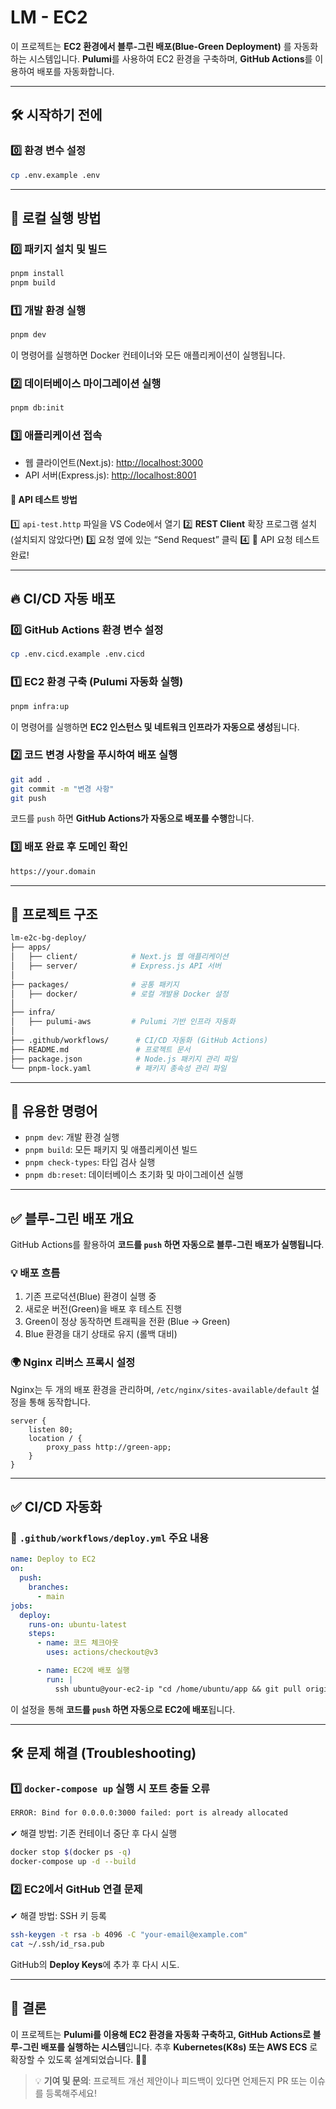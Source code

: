 # LM - EC2

이 프로젝트는 **EC2 환경에서 블루-그린 배포(Blue-Green Deployment)** 를 자동화하는 시스템입니다.
**Pulumi**를 사용하여 EC2 환경을 구축하며, **GitHub Actions**를 이용하여 배포를 자동화합니다.

---

## 🛠️ 시작하기 전에
### 0️⃣ 환경 변수 설정
```sh
cp .env.example .env 
```

---

## 🚀 로컬 실행 방법
### 0️⃣ 패키지 설치 및 빌드
```sh
pnpm install 
pnpm build
```

### 1️⃣ 개발 환경 실행
```sh
pnpm dev
```
이 명령어를 실행하면 Docker 컨테이너와 모든 애플리케이션이 실행됩니다.

### 2️⃣ 데이터베이스 마이그레이션 실행
```sh
pnpm db:init
```

### 3️⃣ 애플리케이션 접속
- 웹 클라이언트(Next.js): [http://localhost:3000](http://localhost:3000)
- API 서버(Express.js): [http://localhost:8001](http://localhost:8001)

#### 🚀 **API 테스트 방법**
1️⃣ `api-test.http` 파일을 VS Code에서 열기
2️⃣ **REST Client** 확장 프로그램 설치 (설치되지 않았다면)
3️⃣ 요청 옆에 있는 “Send Request” 클릭
4️⃣ 🎉 API 요청 테스트 완료!

---

## 🔥 CI/CD 자동 배포
### 0️⃣ GitHub Actions 환경 변수 설정
```sh
cp .env.cicd.example .env.cicd
```

### 1️⃣ EC2 환경 구축 (Pulumi 자동화 실행)
```sh
pnpm infra:up
```
이 명령어를 실행하면 **EC2 인스턴스 및 네트워크 인프라가 자동으로 생성**됩니다.

### 2️⃣ 코드 변경 사항을 푸시하여 배포 실행
```sh
git add .
git commit -m "변경 사항"
git push
```
코드를 `push` 하면 **GitHub Actions가 자동으로 배포를 수행**합니다.

### 3️⃣ 배포 완료 후 도메인 확인
```sh
https://your.domain
```

---

## 📂 프로젝트 구조
```bash
lm-e2c-bg-deploy/
├── apps/
│   ├── client/            # Next.js 웹 애플리케이션
│   ├── server/            # Express.js API 서버
│
├── packages/              # 공통 패키지
│   ├── docker/            # 로컬 개발용 Docker 설정
│
├── infra/
│   ├── pulumi-aws         # Pulumi 기반 인프라 자동화
│
├── .github/workflows/      # CI/CD 자동화 (GitHub Actions)
├── README.md               # 프로젝트 문서
├── package.json            # Node.js 패키지 관리 파일
└── pnpm-lock.yaml          # 패키지 종속성 관리 파일
```

---

## 🔧 유용한 명령어
- `pnpm dev`: 개발 환경 실행
- `pnpm build`: 모든 패키지 및 애플리케이션 빌드
- `pnpm check-types`: 타입 검사 실행
- `pnpm db:reset`: 데이터베이스 초기화 및 마이그레이션 실행

---

## ✅ 블루-그린 배포 개요
GitHub Actions를 활용하여 **코드를 `push` 하면 자동으로 블루-그린 배포가 실행됩니다**.

### 💡 배포 흐름
1. 기존 프로덕션(Blue) 환경이 실행 중
2. 새로운 버전(Green)을 배포 후 테스트 진행
3. Green이 정상 동작하면 트래픽을 전환 (Blue → Green)
4. Blue 환경을 대기 상태로 유지 (롤백 대비)

### 🌍 Nginx 리버스 프록시 설정
Nginx는 두 개의 배포 환경을 관리하며, `/etc/nginx/sites-available/default` 설정을 통해 동작합니다.

```nginx
server {
    listen 80;
    location / {
        proxy_pass http://green-app;
    }
}
```

---

## ✅ CI/CD 자동화
### 📜 `.github/workflows/deploy.yml` 주요 내용
```yaml
name: Deploy to EC2
on:
  push:
    branches:
      - main
jobs:
  deploy:
    runs-on: ubuntu-latest
    steps:
      - name: 코드 체크아웃
        uses: actions/checkout@v3

      - name: EC2에 배포 실행
        run: |
          ssh ubuntu@your-ec2-ip "cd /home/ubuntu/app && git pull origin main"
```
이 설정을 통해 **코드를 `push` 하면 자동으로 EC2에 배포**됩니다.

---

## 🛠️ 문제 해결 (Troubleshooting)
### 1️⃣ `docker-compose up` 실행 시 포트 충돌 오류
```sh
ERROR: Bind for 0.0.0.0:3000 failed: port is already allocated
```
✔ 해결 방법: 기존 컨테이너 중단 후 다시 실행
```sh
docker stop $(docker ps -q)
docker-compose up -d --build
```

### 2️⃣ EC2에서 GitHub 연결 문제
✔ 해결 방법: SSH 키 등록
```sh
ssh-keygen -t rsa -b 4096 -C "your-email@example.com"
cat ~/.ssh/id_rsa.pub
```
GitHub의 **Deploy Keys**에 추가 후 다시 시도.

---

## 🎯 결론
이 프로젝트는 **Pulumi를 이용해 EC2 환경을 자동화 구축하고, GitHub Actions로 블루-그린 배포를 실행하는 시스템**입니다.
추후 **Kubernetes(K8s) 또는 AWS ECS** 로 확장할 수 있도록 설계되었습니다. 🚀🔥

> 💡 **기여 및 문의**: 프로젝트 개선 제안이나 피드백이 있다면 언제든지 PR 또는 이슈를 등록해주세요!

